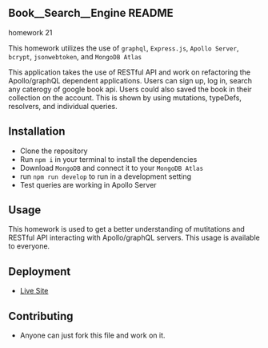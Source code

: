 ## Book__Search__Engine README
homework 21


This homework utilizes the use of `graphql`, `Express.js`, `Apollo Server`, `bcrypt`, `jsonwebtoken`, and `MongoDB Atlas` 

This application takes the use of RESTful API and work on refactoring the Apollo/graphQL dependent applications. Users can sign up, log in, search any caterogy of google book api. Users could also saved the book in their collection on the account. This is shown by using mutations, typeDefs, resolvers, and individual queries. 


## Installation


- Clone the repository
- Run `npm i` in your terminal to install the dependencies
- Download `MongoDB` and connect it to your `MongoDB Atlas`
- run `npm run develop` to run in a development setting
- Test queries are working in Apollo Server
    



## Usage

This homework is used to get a better understanding of mutitations and RESTful API interacting with Apollo/graphQL servers. This usage is available to everyone. 


## Deployment


- [Live Site](https://ucbc21-book-search-engine.herokuapp.com/)



## Contributing


- Anyone can just fork this file and work on it. 
